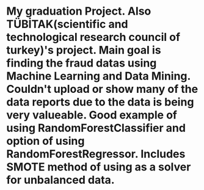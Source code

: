 # My graduation Project. Also TÜBİTAK(scientific and technological research council of turkey)'s project. Main goal is finding the fraud datas using Machine Learning and Data Mining. Couldn't upload or show many of the data reports due to the data is being very valueable. Good example of using RandomForestClassifier and option of using RandomForestRegressor. Includes SMOTE method of using as a solver for unbalanced data. 
